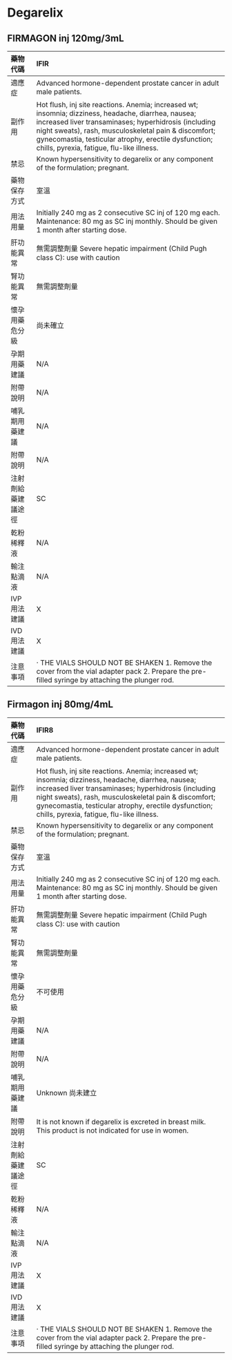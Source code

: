 # Degarelix

## FIRMAGON inj 120mg/3mL

| 藥物代碼 | IFIR |
| :--- | :--- |
| 適應症 | Advanced hormone-dependent prostate cancer in adult male patients. |
| 副作用 | Hot flush, inj site reactions. Anemia; increased wt; insomnia; dizziness, headache, diarrhea, nausea; increased liver transaminases; hyperhidrosis \(including night sweats\), rash, musculoskeletal pain & discomfort; gynecomastia, testicular atrophy, erectile dysfunction; chills, pyrexia, fatigue, flu-like illness. |
| 禁忌 | Known hypersensitivity to degarelix or any component of the formulation; pregnant. |
| 藥物保存方式 | 室溫 |
| 用法用量 | Initially 240 mg as 2 consecutive SC inj of 120 mg each. Maintenance: 80 mg as SC inj monthly. Should be given 1 month after starting dose. |
| 肝功能異常 | 無需調整劑量  Severe hepatic impairment \(Child Pugh class C\): use with caution |
| 腎功能異常 | 無需調整劑量 |
| 懷孕用藥危分級 | 尚未確立 |
| 孕期用藥建議 | N/A |
| 附帶說明 | N/A |
| 哺乳期用藥建議 | N/A |
| 附帶說明 | N/A |
| 注射劑給藥建議途徑 | SC |
| 乾粉稀釋液 | N/A |
| 輸注點滴液 | N/A |
| IVP 用法建議 | X |
| IVD 用法建議 | X |
| 注意事項 | ‧ THE VIALS SHOULD NOT BE SHAKEN 1. Remove the cover from the vial adapter pack 2. Prepare the pre-filled syringe by attaching the plunger rod. |

## Firmagon inj 80mg/4mL

| 藥物代碼 | IFIR8 |
| :--- | :--- |
| 適應症 | Advanced hormone-dependent prostate cancer in adult male patients. |
| 副作用 | Hot flush, inj site reactions. Anemia; increased wt; insomnia; dizziness, headache, diarrhea, nausea; increased liver transaminases; hyperhidrosis \(including night sweats\), rash, musculoskeletal pain & discomfort; gynecomastia, testicular atrophy, erectile dysfunction; chills, pyrexia, fatigue, flu-like illness. |
| 禁忌 | Known hypersensitivity to degarelix or any component of the formulation; pregnant. |
| 藥物保存方式 | 室溫 |
| 用法用量 | Initially 240 mg as 2 consecutive SC inj of 120 mg each. Maintenance: 80 mg as SC inj monthly. Should be given 1 month after starting dose. |
| 肝功能異常 | 無需調整劑量  Severe hepatic impairment \(Child Pugh class C\): use with caution |
| 腎功能異常 | 無需調整劑量 |
| 懷孕用藥危分級 | 不可使用 |
| 孕期用藥建議 | N/A |
| 附帶說明 | N/A |
| 哺乳期用藥建議 | Unknown 尚未建立 |
| 附帶說明 | It is not known if degarelix is excreted in breast milk. This product is not indicated for use in women. |
| 注射劑給藥建議途徑 | SC |
| 乾粉稀釋液 | N/A |
| 輸注點滴液 | N/A |
| IVP 用法建議 | X |
| IVD 用法建議 | X |
| 注意事項 | ‧ THE VIALS SHOULD NOT BE SHAKEN 1. Remove the cover from the vial adapter pack 2. Prepare the pre-filled syringe by attaching the plunger rod. |

